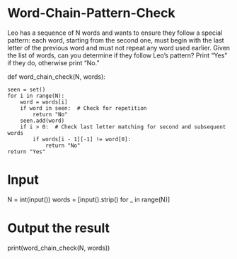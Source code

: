 # Word-Chain-Pattern-Check

Leo has a sequence of N words and wants to ensure they follow a special pattern: each word, starting from the second one, must begin with the last letter of the previous word and must not repeat any word used earlier. Given the list of words, can you determine if they follow Leo’s pattern? Print “Yes” if they do, otherwise print “No.”

def word_chain_check(N, words):

    seen = set()
    for i in range(N):
        word = words[i]
        if word in seen:  # Check for repetition
            return "No"
        seen.add(word)
        if i > 0:  # Check last letter matching for second and subsequent words
            if words[i - 1][-1] != word[0]:
                return "No"
    return "Yes"

# Input
N = int(input())
words = [input().strip() for _ in range(N)]

# Output the result
print(word_chain_check(N, words))
